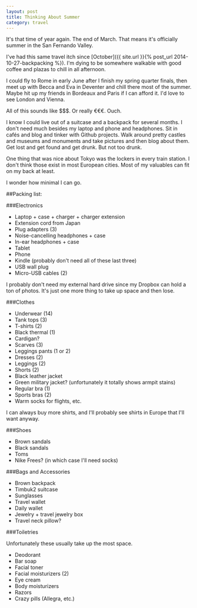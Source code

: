 ```yaml
---
layout: post
title: Thinking About Summer
category: travel
---
```


It's that time of year again. The end of March. That means it's officially summer in the San Fernando Valley.

I've had this same travel itch since [October]({{ site.url }}{% post_url 2014-10-27-backpacking %}). I'm dying to be somewhere walkable with good coffee and plazas to chill in all afternoon.

I could fly to Rome in early June after I finish my spring quarter finals, then meet up with Becca and Eva in Deventer and chill there most of the summer. Maybe hit up my friends in Bordeaux and Paris if I can afford it. I'd love to see London and Vienna.

All of this sounds like $$$. Or really €€€. Ouch.

I know I could live out of a suitcase and a backpack for several months. I don't need much besides my laptop and phone and headphones. Sit in cafés and blog and tinker with Github projects. Walk around pretty castles and museums and monuments and take pictures and then blog about them. Get lost and get found and get drunk. But not too drunk.

One thing that was nice about Tokyo was the lockers in every train station. I don't think those exist in most European cities. Most of my valuables can fit on my back at least.

I wonder how minimal I can go.

##Packing list:

###Electronics

- Laptop + case + charger + charger extension
- Extension cord from Japan
- Plug adapters (3)
- Noise-cancelling headphones + case
- In-ear headphones + case
- Tablet
- Phone
- Kindle (probably don't need all of these last three)
- USB wall plug
- Micro-USB cables (2)

I probably don't need my external hard drive since my Dropbox can hold a ton of photos. It's just one more thing to take up space and then lose.

###Clothes

- Underwear (14)
- Tank tops (3)
- T-shirts (2)
- Black thermal (1)
- Cardigan?
- Scarves (3)
- Leggings pants (1 or 2)
- Dresses (2)
- Leggings (2)
- Shorts (2)
- Black leather jacket
- Green military jacket? (unfortunately it totally shows armpit stains)
- Regular bra (1)
- Sports bras (2)
- Warm socks for flights, etc.

I can always buy more shirts, and I'll probably see shirts in Europe that I'll want anyway.

###Shoes

- Brown sandals
- Black sandals
- Toms
- Nike Frees? (in which case I'll need socks)

###Bags and Accessories

- Brown backpack
- Timbuk2 suitcase
- Sunglasses
- Travel wallet
- Daily wallet
- Jewelry + travel jewelry box
- Travel neck pillow?

###Toiletries

Unfortunately these usually take up the most space.

- Deodorant
- Bar soap
- Facial toner
- Facial moisturizers (2)
- Eye cream
- Body moisturizers
- Razors
- Crazy pills (Allegra, etc.)